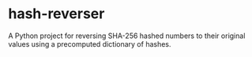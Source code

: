 # hash-reverser
A Python project for reversing SHA-256 hashed numbers to their original values using a precomputed dictionary of hashes.
